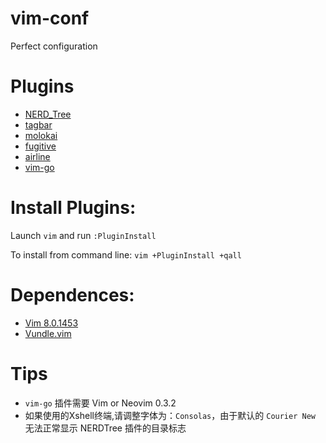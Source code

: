 # vim-conf
Perfect configuration

# Plugins
* [NERD_Tree](https://github.com/scrooloose/nerdtree)
* [tagbar](https://github.com/majutsushi/tagbar/tree/70fix)
* [molokai](https://github.com/tomasr/molokai)
* [fugitive](https://github.com/tpope/vim-fugitive)
* [airline](https://github.com/vim-airline/vim-airline/)
* [vim-go](https://github.com/fatih/vim-go)

# Install Plugins:

Launch `vim` and run `:PluginInstall`

To install from command line: `vim +PluginInstall +qall`

# Dependences:
* [Vim 8.0.1453](https://github.com/vim/vim)
* [Vundle.vim](https://github.com/VundleVim/Vundle.vim)

# Tips
* `vim-go` 插件需要 Vim  or Neovim 0.3.2
* 如果使用的Xshell终端,请调整字体为：`Consolas`，由于默认的 `Courier New` 无法正常显示 NERDTree 插件的目录标志

